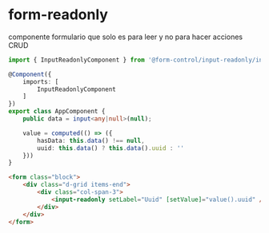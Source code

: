 # form-readonly

componente formulario que solo es para leer y no para hacer acciones CRUD

```ts
import { InputReadonlyComponent } from '@form-control/input-readonly/input-readonly.component';

@Component({
    imports: [
        InputReadonlyComponent
    ]
})
export class AppComponent {
    public data = input<any|null>(null);

    value = computed(() => ({
        hasData: this.data() !== null,
        uuid: this.data() ? this.data().uuid : ''
    }))
}
```

```html
<form class="block">
    <div class="d-grid items-end">
        <div class="col-span-3">
            <input-readonly setLabel="Uuid" [setValue]="value().uuid" />
        </div>
    </div>
</form>
```